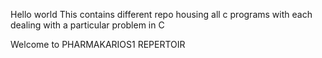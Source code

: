 Hello world
This contains different repo housing all c programs with each dealing with a particular problem in C




Welcome to PHARMAKARIOS1 REPERTOIR
